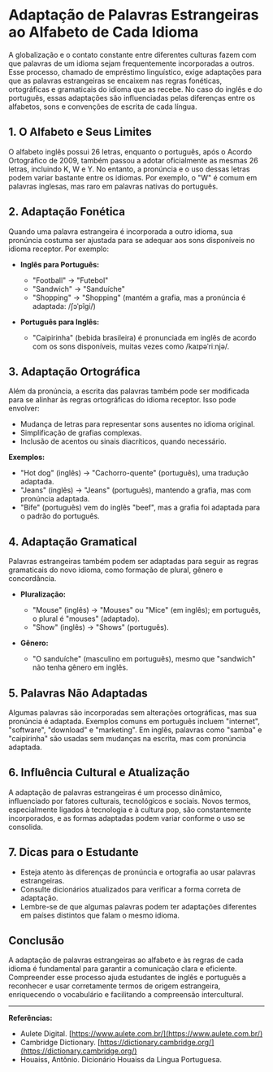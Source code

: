 
# Adaptação de Palavras Estrangeiras ao Alfabeto de Cada Idioma

A globalização e o contato constante entre diferentes culturas fazem com que palavras de um idioma sejam frequentemente incorporadas a outros. Esse processo, chamado de empréstimo linguístico, exige adaptações para que as palavras estrangeiras se encaixem nas regras fonéticas, ortográficas e gramaticais do idioma que as recebe. No caso do inglês e do português, essas adaptações são influenciadas pelas diferenças entre os alfabetos, sons e convenções de escrita de cada língua.

## 1. O Alfabeto e Seus Limites

O alfabeto inglês possui 26 letras, enquanto o português, após o Acordo Ortográfico de 2009, também passou a adotar oficialmente as mesmas 26 letras, incluindo K, W e Y. No entanto, a pronúncia e o uso dessas letras podem variar bastante entre os idiomas. Por exemplo, o "W" é comum em palavras inglesas, mas raro em palavras nativas do português.

## 2. Adaptação Fonética

Quando uma palavra estrangeira é incorporada a outro idioma, sua pronúncia costuma ser ajustada para se adequar aos sons disponíveis no idioma receptor. Por exemplo:

- **Inglês para Português:**  
  - "Football" → "Futebol"  
  - "Sandwich" → "Sanduíche"  
  - "Shopping" → "Shopping" (mantém a grafia, mas a pronúncia é adaptada: /ʃɔˈpĩɡi/)

- **Português para Inglês:**  
  - "Caipirinha" (bebida brasileira) é pronunciada em inglês de acordo com os sons disponíveis, muitas vezes como /kaɪpəˈriːnjə/.

## 3. Adaptação Ortográfica

Além da pronúncia, a escrita das palavras também pode ser modificada para se alinhar às regras ortográficas do idioma receptor. Isso pode envolver:

- Mudança de letras para representar sons ausentes no idioma original.
- Simplificação de grafias complexas.
- Inclusão de acentos ou sinais diacríticos, quando necessário.

**Exemplos:**

- "Hot dog" (inglês) → "Cachorro-quente" (português), uma tradução adaptada.
- "Jeans" (inglês) → "Jeans" (português), mantendo a grafia, mas com pronúncia adaptada.
- "Bife" (português) vem do inglês "beef", mas a grafia foi adaptada para o padrão do português.

## 4. Adaptação Gramatical

Palavras estrangeiras também podem ser adaptadas para seguir as regras gramaticais do novo idioma, como formação de plural, gênero e concordância.

- **Pluralização:**  
  - "Mouse" (inglês) → "Mouses" ou "Mice" (em inglês); em português, o plural é "mouses" (adaptado).
  - "Show" (inglês) → "Shows" (português).

- **Gênero:**  
  - "O sanduíche" (masculino em português), mesmo que "sandwich" não tenha gênero em inglês.

## 5. Palavras Não Adaptadas

Algumas palavras são incorporadas sem alterações ortográficas, mas sua pronúncia é adaptada. Exemplos comuns em português incluem "internet", "software", "download" e "marketing". Em inglês, palavras como "samba" e "caipirinha" são usadas sem mudanças na escrita, mas com pronúncia adaptada.

## 6. Influência Cultural e Atualização

A adaptação de palavras estrangeiras é um processo dinâmico, influenciado por fatores culturais, tecnológicos e sociais. Novos termos, especialmente ligados à tecnologia e à cultura pop, são constantemente incorporados, e as formas adaptadas podem variar conforme o uso se consolida.

## 7. Dicas para o Estudante

- Esteja atento às diferenças de pronúncia e ortografia ao usar palavras estrangeiras.
- Consulte dicionários atualizados para verificar a forma correta de adaptação.
- Lembre-se de que algumas palavras podem ter adaptações diferentes em países distintos que falam o mesmo idioma.

## Conclusão

A adaptação de palavras estrangeiras ao alfabeto e às regras de cada idioma é fundamental para garantir a comunicação clara e eficiente. Compreender esse processo ajuda estudantes de inglês e português a reconhecer e usar corretamente termos de origem estrangeira, enriquecendo o vocabulário e facilitando a compreensão intercultural.

---
**Referências:**
- Aulete Digital. [https://www.aulete.com.br/](https://www.aulete.com.br/)
- Cambridge Dictionary. [https://dictionary.cambridge.org/](https://dictionary.cambridge.org/)
- Houaiss, Antônio. Dicionário Houaiss da Língua Portuguesa.
```
